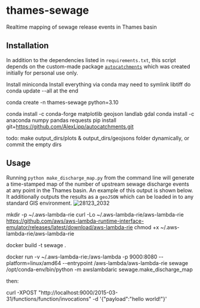 # thames-sewage
Realtime mapping of sewage release events in Thames basin

## Installation 

In addition to the dependencies listed in `requirements.txt`, this script depends on the custom-made package [`autocatchments`](https://github.com/AlexLipp/autocatchments) which was created initially for personal use only. 

Install miniconda
Install everything via conda
may need to symlink libtiff
do conda update --all at the end


conda create -n thames-sewage python=3.10

conda install -c conda-forge matplotlib geojson landlab gdal
conda install -c anaconda numpy pandas requests
pip install git+https://github.com/AlexLipp/autocatchments.git


todo: make output_dirs/plots & output_dirs/geojsons folder dynamically, or commit the empty dirs


## Usage 

Running `python make_discharge_map.py` from the command line will generate a time-stamped map of the number of upstream sewage discharge events at any point in the Thames basin. An example of this output is shown below. It additionally outputs the results as a `geoJSON` which can be loaded in to any standard GIS environment.
![28123_2032](https://user-images.githubusercontent.com/10188895/215289603-3315e7b6-5a50-48ed-9ef0-7a9269e5e2e3.png)






mkdir -p ~/.aws-lambda-rie
curl -Lo ~/.aws-lambda-rie/aws-lambda-rie https://github.com/aws/aws-lambda-runtime-interface-emulator/releases/latest/download/aws-lambda-rie
chmod +x ~/.aws-lambda-rie/aws-lambda-rie


docker build -t sewage .

docker run -v ~/.aws-lambda-rie:/aws-lambda -p 9000:8080 --platform=linux/amd64 --entrypoint /aws-lambda/aws-lambda-rie sewage /opt/conda-env/bin/python -m awslambdaric sewage.make_discharge_map

then:

curl -XPOST "http://localhost:9000/2015-03-31/functions/function/invocations" -d '{"payload":"hello world!"}'